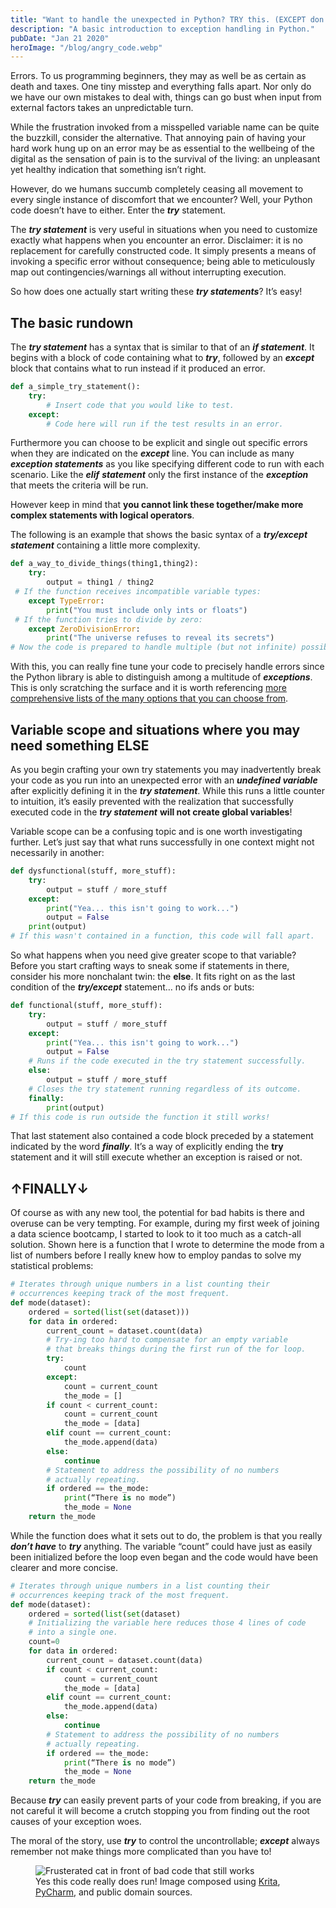 ```yaml
---
title: "Want to handle the unexpected in Python? TRY this. (EXCEPT don’t abuse it)"
description: "A basic introduction to exception handling in Python."
pubDate: "Jan 21 2020"
heroImage: "/blog/angry_code.webp"
---
```


Errors. To us programming beginners, they may as well be as certain as death and taxes. One tiny misstep and everything falls apart. Nor only do we have our own mistakes to deal with, things can go bust when input from external factors takes an unpredictable turn.

While the frustration invoked from a misspelled variable name can be quite the buzzkill, consider the alternative. That annoying pain of having your hard work hung up on an error may be as essential to the wellbeing of the digital as the sensation of pain is to the survival of the living: an unpleasant yet healthy indication that something isn’t right.

However, do we humans succumb completely ceasing all movement to every single instance of discomfort that we encounter? Well, your Python code doesn’t have to either. Enter the **_try_** statement.

The **_try statement_** is very useful in situations when you need to customize exactly what happens when you encounter an error. Disclaimer: it is no replacement for carefully constructed code. It simply presents a means of invoking a specific error without consequence; being able to meticulously map out contingencies/warnings all without interrupting execution.

So how does one actually start writing these **_try statements_**? It’s easy!

## The basic rundown

The **_try statement_** has a syntax that is similar to that of an **_if statement_**. It begins with a block of code containing what to **_try_**, followed by an **_except_** block that contains what to run instead if it produced an error.

```python
def a_simple_try_statement():
    try:
        # Insert code that you would like to test.
    except:
        # Code here will run if the test results in an error.
```

Furthermore you can choose to be explicit and single out specific errors when they are indicated on the **_except_** line. You can include as many **_exception statements_** as you like specifying different code to run with each scenario. Like the **_elif_** **_statement_** only the first instance of the **_exception_** that meets the criteria will be run.

However keep in mind that **you cannot link these together/make more complex statements with logical operators**.

The following is an example that shows the basic syntax of a **_try/except statement_** containing a little more complexity.

```python
def a_way_to_divide_things(thing1,thing2):
    try:
        output = thing1 / thing2
 # If the function receives incompatible variable types:
    except TypeError:
        print("You must include only ints or floats")
 # If the function tries to divide by zero:
    except ZeroDivisionError:
        print("The universe refuses to reveal its secrets")
# Now the code is prepared to handle multiple (but not infinite) possibilities.
```

With this, you can really fine tune your code to precisely handle errors since the Python library is able to distinguish among a multitude of **_exceptions_**. This is only scratching the surface and it is worth referencing [more comprehensive lists of the many options that you can choose from](https://www.tutorialsteacher.com/python/error-types-in-python).

## Variable scope and situations where you may need something ELSE

As you begin crafting your own try statements you may inadvertently break your code as you run into an unexpected error with an **_undefined variable_** after explicitly defining it in the **_try statement_**. While this runs a little counter to intuition, it’s easily prevented with the realization that successfully executed code in the **_try statement_** **will not create global variables**!

Variable scope can be a confusing topic and is one worth investigating further. Let’s just say that what runs successfully in one context might not necessarily in another:

```python
def dysfunctional(stuff, more_stuff):
    try:
        output = stuff / more_stuff
    except:
        print("Yea... this isn't going to work...")
        output = False
    print(output)
# If this wasn't contained in a function, this code will fall apart.
```

So what happens when you need give greater scope to that variable? Before you start crafting ways to sneak some if statements in there, consider his more nonchalant twin: the **else**. It fits right on as the last condition of the **_try/except_** statement… no ifs ands or buts:

```python
def functional(stuff, more_stuff):
    try:
        output = stuff / more_stuff
    except:
        print("Yea... this isn't going to work...")
        output = False
    # Runs if the code executed in the try statement successfully.
    else:
        output = stuff / more_stuff
    # Closes the try statement running regardless of its outcome.
    finally:
        print(output)
# If this code is run outside the function it still works!
```

That last statement also contained a code block preceded by a statement indicated by the word **_finally_**. It’s a way of explicitly ending the **try** statement and it will still execute whether an exception is raised or not.

## ↑FINALLY↓

Of course as with any new tool, the potential for bad habits is there and overuse can be very tempting. For example, during my first week of joining a data science bootcamp, I started to look to it too much as a catch-all solution. Shown here is a function that I wrote to determine the mode from a list of numbers before I really knew how to employ pandas to solve my statistical problems:

```python
# Iterates through unique numbers in a list counting their
# occurrences keeping track of the most frequent.
def mode(dataset):
    ordered = sorted(list(set(dataset)))
    for data in ordered:
        current_count = dataset.count(data)
        # Try-ing too hard to compensate for an empty variable
        # that breaks things during the first run of the for loop.
        try:
            count
        except:
            count = current_count
            the_mode = []
        if count < current_count:
            count = current_count
            the_mode = [data]
        elif count == current_count:
            the_mode.append(data)
        else:
            continue
        # Statement to address the possibility of no numbers
        # actually repeating.
        if ordered == the_mode:
            print(“There is no mode”)
            the_mode = None
    return the_mode
```

While the function does what it sets out to do, the problem is that you really **_don’t have_** to **_try_** anything. The variable “count” could have just as easily been initialized before the loop even began and the code would have been clearer and more concise.

```python
# Iterates through unique numbers in a list counting their
# occurrences keeping track of the most frequent.
def mode(dataset):  
    ordered = sorted(list(set(dataset)
    # Initializing the variable here reduces those 4 lines of code
    # into a single one.
    count=0
    for data in ordered:
        current_count = dataset.count(data)
        if count < current_count:
            count = current_count
            the_mode = [data]
        elif count == current_count:
            the_mode.append(data)
        else:
            continue
        # Statement to address the possibility of no numbers
        # actually repeating.
        if ordered == the_mode:
            print(“There is no mode”)
            the_mode = None
    return the_mode
```

Because **_try_** can easily prevent parts of your code from breaking, if you are not careful it will become a crutch stopping you from finding out the root causes of your exception woes.

The moral of the story, use **_try_** to control the uncontrollable; **_except_** always remember not make things more complicated than you have to!

<figure class="blog-image">
    <img
        alt="Frusterated cat in front of bad code that still works"
        src="/blog/angry_code.webp">
    <figcaption>
        Yes this code really does run! Image composed using <a href="https://krita.org/en/">Krita</a>, <a href="https://www.jetbrains.com/pycharm/">PyCharm</a>, and public domain sources.
    </figcaption>
</figure>
